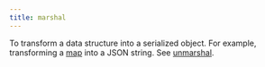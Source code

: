 ```yaml
---
title: marshal
---
```


To transform a data structure into a serialized object. For example, transforming a [map](g) into a JSON string. See [unmarshal](g).
